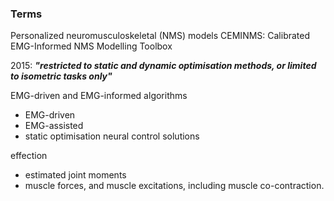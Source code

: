 ### Terms
Personalized neuromusculoskeletal (NMS) models
CEMINMS: Calibrated EMG-Informed NMS Modelling Toolbox

2015: ***"restricted to static and dynamic optimisation methods, or limited to isometric tasks only"***

EMG-driven and EMG-informed algorithms
- EMG-driven
- EMG-assisted
- static optimisation neural control solutions 

effection
- estimated joint moments
- muscle forces, and
muscle excitations, including muscle co-contraction.